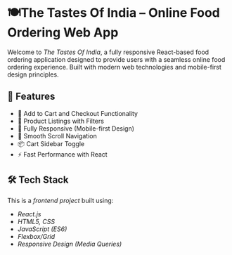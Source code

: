 # 🍽The Tastes Of India – Online Food Ordering Web App

Welcome to *The Tastes Of India*, a fully responsive React-based food ordering application designed to provide users with a seamless online food ordering experience. Built with modern web technologies and mobile-first design principles.


## 🚀 Features
- 🛒 Add to Cart and Checkout Functionality
- 🍔 Product Listings with Filters
- 📱 Fully Responsive (Mobile-first Design)
- 🧭 Smooth Scroll Navigation
- 📦 Cart Sidebar Toggle
- ⚡ Fast Performance with React

## 🛠 Tech Stack

This is a *frontend project* built using:
- *React.js*
- *HTML5, CSS*
- *JavaScript (ES6)*
- *Flexbox/Grid*
- *Responsive Design (Media Queries)*


